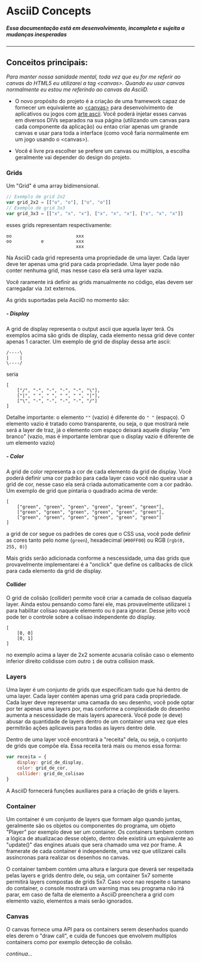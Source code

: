 # AsciiD Concepts  
##### *Essa documentação está em desenvolvimento, incompleta e sujeita a mudanças inesperadas*
---

## Conceitos principais:

 *Para manter nossa sanidade mental, toda vez que eu for me referir ao canvas do HTML5 eu utilizarei a tag \<canvas\>. Quando eu usar canvas normalmente eu estou me referindo ao canvas da AsciiD.*  


- O novo propósito do projeto é a criação de uma framework capaz de fornecer um equivalente ao [\<canvas\>](https://developer.mozilla.org/pt-BR/docs/Web/Guide/HTML/Canvas_tutorial) para desenvolvimento de aplicativos ou jogos com [arte ascii](https://pt.wikipedia.org/wiki/ASCII_art). Você poderá injetar esses canvas em diversos DIVs separados na sua página (utilizando um canvas para cada componente da aplicação) ou entao criar apenas um grande canvas e usar para toda a interface (como você faria normalmente em um jogo usando o \<canvas\>).  


- Você é livre pra escolher se prefere um canvas ou múltiplos, a escolha geralmente vai depender do design do projeto.

### Grids

Um "Grid" é uma array bidimensional.

```javascript
// Exemplo de grid 2x2
var grid_2x2 = [["o", "o"], ["o", "o"]]
// Exemplo de grid 3x3
var grid_3x3 = [["x", "x", "x"], ["x", "x", "x"], ["x", "x", "x"]]
```

esses grids representam respectivamente:
```
oo                        xxx
oo           e            xxx
                          xxx
```

Na AsciiD cada grid representa uma propriedade de uma layer. Cada layer deve ter apenas uma grid para cada propriedade. Uma layer pode não conter nenhuma grid, mas nesse caso ela será uma layer vazia.

Você raramente irá definir as grids manualmente no código, elas devem ser carregadar via .txt externos.

As grids suportadas pela AsciiD no momento são:

##### - Display  
A grid de display representa o output ascii que aquela layer terá. Os exemplos acima são grids de display, cada elemento nessa grid deve conter apenas 1 caracter. Um exemplo de grid de display dessa arte ascii:
```
/----\
|    |
\----/
```
seria
```
[
    ["/", "-", "-", "-", "-", "\"],
    ["|", " ", " ", " ", " ", "|"],
    ["\", "-", "-", "-", "-", "/"]
]
```

Detalhe importante: o elemento `""` (vazio) é diferente do `" "` (espaço). O elemento vazio é tratado como transparente, ou seja, o que mostrará nele será a layer de traz, já o elemento com espaço deixará aquele display "em branco" (vazio, mas é importante lembrar que o display vazio é diferente de um elemento vazio)

##### - Color  
A grid de color representa a cor de cada elemento da grid de display. Você poderá definir uma cor padrão para cada layer caso você não queira usar a grid de cor, nesse caso ela será criada automaticamente com a cor padrão. Um exemplo de grid que pintaria o quadrado acima de verde:
```
[
    ["green", "green", "green", "green", "green", "green"],
    ["green", "green", "green", "green", "green", "green"],
    ["green", "green", "green", "green", "green", "green"]
]
```
a grid de cor segue os padrões de cores que o CSS usa, você pode definir as cores tanto pelo nome (`green`), hexadecimal (`#00FF00`) ou RGB (`rgb(0, 255, 0)`)

Mais grids serão adicionada conforme a nescessidade, uma das grids que provavelmente implementarei é a "onclick" que define os callbacks de click para cada elemento da grid de display.

#### Collider

O grid de colisão (collider) permite você criar a camada de colisao daquela layer. Ainda estou pensando como farei ele, mas provavelmente utilizarei `1` para habilitar colisao naquele elemento ou `0` para ignorar. Desse jeito você pode ter o controle sobre a colisao independente do display.

```
[
    [0, 0]
    [0, 1]
]
```
no exemplo acima a layer de 2x2 somente acusaria colisão caso o elemento inferior direito colidisse com outro `1` de outra collision mask.

### Layers

Uma layer é um conjunto de grids que especificam tudo que há dentro de uma layer. Cada layer contém apenas uma grid para cada propriedade. Cada layer deve representar uma camada do seu desenho, você pode optar por ter apenas uma layers por, mas conforme a complexidade do desenho aumenta a nescessidade de mais layers aparecerá. Você pode (e deve) abusar da quantidade de layers dentro de um container uma vez que eles permitirão ações aplicaveis para todas as layers dentro dele.

Dentro de uma layer você encontrará a "receita" dela, ou seja, o conjunto de grids que compõe ela. Essa receita terá mais ou menos essa forma:

```javascript
var receita = {
    display: grid_de_display,
    color: grid_de_cor,
    collider: grid_de_colisao
}
```

A AsciiD fornecerá funções auxíliares para a criação de grids e layers.

### Container

Um container é um conjunto de layers que formam algo quando juntas, geralmente são os objetos ou componentes do programa, um objeto "Player" por exemplo deve ser um container. Os containers tambem contem a lógica de atualizacao desse objeto, dentro dele existirá um equivalente ao "update()" das engines atuais que sera chamado uma vez por frame. A framerate de cada container é independente, uma vez que utilizarei calls assíncronas para realizar os desenhos no canvas.

O container tambem contém uma altura e largura que deverá ser respeitada pelas layers e grids dentro dele, ou seja, um container 5x7 somente permitirá layers compostas de grids 5x7. Caso voce nao respeite o tamano do container, o console mostrará um warning mas seu programa não irá parar, em caso de falta de elemento a AsciiD preenchera a grid com elemento vazio, elementos a mais serão ignorados.

### Canvas

O canvas fornece uma API para os containers serem desenhados quando eles derem o "draw call", e cuida de funcoes que envolvem multiplos containers como por exemplo detecção de colisão.

*continua...*
